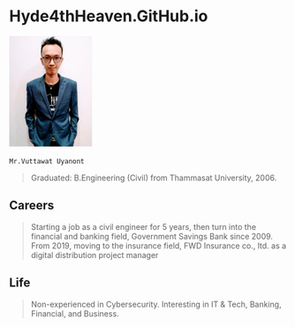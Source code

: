 # Hyde4thHeaven.GitHub.io
<img src="https://github.com/Hyde4thHeaven/Hyde4thHeaven.GitHub.io/blob/main/profile.jpg" alt="drawing" width="150"/>

`Mr.Vuttawat Uyanont` 
> Graduated: B.Engineering (Civil) from Thammasat University, 2006.

## Careers
> Starting a job as a civil engineer for 5 years, then turn into the financial and banking field, Government Savings Bank since 2009.
From 2019, moving to the insurance field, FWD Insurance co., ltd. as a digital distribution project manager

## Life
> Non-experienced in Cybersecurity. Interesting in IT & Tech, Banking, Financial, and Business.

